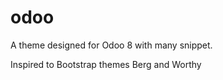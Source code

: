 # odoo
A theme designed for Odoo 8 with many snippet. 

Inspired to Bootstrap themes Berg and Worthy
